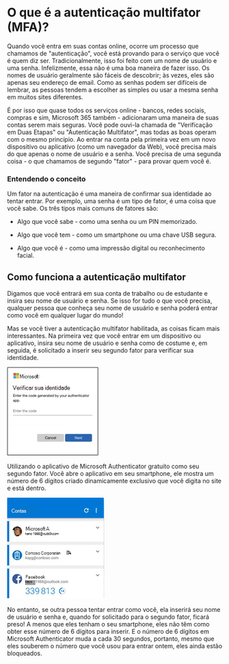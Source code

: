 # O que é a autenticação multifator (MFA)?

Quando você entra em suas contas online, ocorre um processo que chamamos de "autenticação", você está provando para o serviço que você é quem diz ser. Tradicionalmente, isso foi feito com um nome de usuário e uma senha. Infelizmente, essa não é uma boa maneira de fazer isso. Os nomes de usuário geralmente são fáceis de descobrir; às vezes, eles são apenas seu endereço de email. Como as senhas podem ser difíceis de lembrar, as pessoas tendem a escolher as simples ou usar a mesma senha em muitos sites diferentes.

É por isso que quase todos os serviços online - bancos, redes sociais, compras e sim, Microsoft 365 também - adicionaram uma maneira de suas contas serem mais seguras. Você pode ouvi-la chamada de "Verificação em Duas Etapas" ou "Autenticação Multifator", mas todas as boas operam com o mesmo princípio. Ao entrar na conta pela primeira vez em um novo dispositivo ou aplicativo (como um navegador da Web), você precisa mais do que apenas o nome de usuário e a senha. Você precisa de uma segunda coisa - o que chamamos de segundo "fator" - para provar quem você é.

### Entendendo o conceito

Um fator na autenticação é uma maneira de confirmar sua identidade ao tentar entrar. Por exemplo, uma senha é um tipo de fator, é uma coisa que você sabe. Os três tipos mais comuns de fatores são: 

 - Algo que você sabe - como uma senha ou um PIN memorizado. 

 - Algo que você tem - como um smartphone ou uma chave USB segura. 

 - Algo que você é - como uma impressão digital ou reconhecimento facial. 

## Como funciona a autenticação multifator

Digamos que você entrará em sua conta de trabalho ou de estudante e insira seu nome de usuário e senha. Se isso for tudo o que você precisa, qualquer pessoa que conheça seu nome de usuário e senha poderá entrar como você em qualquer lugar do mundo! 

Mas se você tiver a autenticação multifator habilitada, as coisas ficam mais interessantes. Na primeira vez que você entrar em um dispositivo ou aplicativo, insira seu nome de usuário e senha como de costume e, em seguida, é solicitado a inserir seu segundo fator para verificar sua identidade. 

![mfa1](/assets/images/mfa_log.png#center)

Utilizando o aplicativo de Microsoft Authenticator gratuito como seu segundo fator. Você abre o aplicativo em seu smartphone, ele mostra um número de 6 dígitos criado dinamicamente exclusivo que você digita no site e está dentro. 

![mfa2](/assets/images/mfa_smart.png#center)

No entanto, se outra pessoa tentar entrar como você, ela inserirá seu nome de usuário e senha e, quando for solicitado para o segundo fator, ficará preso! A menos que eles tenham o seu smartphone, eles não têm como obter esse número de 6 dígitos para inserir. E o número de 6 dígitos em Microsoft Authenticator muda a cada 30 segundos, portanto, mesmo que eles souberem o número que você usou para entrar ontem, eles ainda estão bloqueados. 